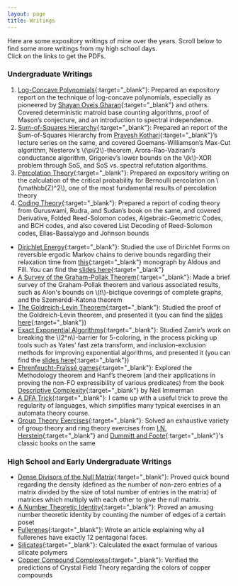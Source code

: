 ```yaml
---
layout: page
title: Writings
---
```


Here are some expository writings of mine over the years. Scroll below to find some more writings from my high school days.<br>
Click on the links to get the PDFs.

### Undergraduate Writings

1. [Log-Concave Polynomials](https://drive.google.com/file/d/1rAOeDTLFI7s4FmZsOJNaZ3IOJuPQ3Sso/view?usp=sharing){:target="_blank"}: Prepared an expository report on the technique of log-concave polynomials, especially as pioneered by [Shayan Oveis Gharan](https://homes.cs.washington.edu/~shayan/){:target="_blank"} and others. Covered deterministic matroid base counting algorithms, proof of Mason’s conjecture, and an introduction to spectral independence.
2. [Sum-of-Squares Hierarchy](https://drive.google.com/file/d/1hwomvZVkW_2IdMP4RU0CpBxqalCGozHh/view?usp=sharing){:target="_blank"}: Prepared an report of the Sum-of-Squares Hierarchy from [Pravesh Kothari](http://www.cs.cmu.edu/~praveshk/){:target="_blank"}’s lecture series on the same, and covered Goemans-Williamson’s Max-Cut algorithm, Nesterov’s \\(\pi/2\\)-theorem, Arora-Rao-Vazirani’s conductance algorithm, Grigoriev’s lower bounds on the \\(k\\)-XOR problem through SoS, and SoS vs. spectral refutation algorithms.
3. [Percolation Theory](https://drive.google.com/file/d/1wCG0CJjueyIjOReaUijsyowXxjEH_oF7/view?usp=sharing){:target="_blank"}: Prepared an expository writing on the calculation of the critical probability for Bernoulli percolation on \\(\mathbb{Z}^2\\), one of the most fundamental results of percolation theory
4. [Coding Theory](https://drive.google.com/file/d/1Xd3II_bqIr-EcoBD3KNRNI--NPylNQk4/view?usp=sharing){:target="_blank"}: Prepared a report of coding theory from Guruswami, Rudra, and Sudan’s book on the same, and covered Derivative, Folded Reed-Solomon codes, Algebraic-Geometric Codes, and BCH codes, and also covered List Decoding of Reed-Solomon codes, Elias-Bassalygo and Johnson bounds
* [Dirichlet Energy](https://drive.google.com/file/d/1GRVsqt2ly1KkcIePTbk1D9Svfga-9kKG/view?usp=sharing){:target="_blank"}: Studied the use of Dirichlet Forms on reversible ergodic Markov chains to derive bounds regarding their relaxation time from [this](https://www.stat.berkeley.edu/users/aldous/RWG/book.html){:target="_blank"} monograph by Aldous and Fill. You can find the [slides here](https://drive.google.com/file/d/163Z9orUbCD1OFyMSUK1bmR8MPADJ7q7C/view?usp=sharing){:target="_blank"}
* [A Survey of the Graham-Pollak Theorem](https://drive.google.com/file/d/1u11ax2rOpRpbxnEaj9OQaHHyrmitUZ9S/view?usp=sharing){:target="_blank"}: Made a brief survey of the Graham-Pollak theorem and various associated results, such as Alon's bounds on \\(t\\)-biclique coverings of complete graphs, and the Szemerédi-Katona theorem
* [The Goldreich-Levin Theorem](https://drive.google.com/file/d/1wD_CIqmdScjIoBy_VhGmccNmYdOBMsu9/view?usp=sharing){:target="_blank"}: Studied the proof of the Goldreich-Levin theorem, and presented it (you can find the [slides here](https://drive.google.com/file/d/1doYr7Xr1XgVZlLPWgJNuJvpZROtK4FOT/view?usp=sharing){:target="_blank"})
* [Exact Exponential Algorithms](https://drive.google.com/file/d/1D61orgOUIHANGqShDMAF-oyN63-HMEwP/view?usp=sharing){:target="_blank"}: Studied Zamir’s work on breaking the \\(2^n\\)-barrier for 5-coloring, in the process picking up tools such as Yates’ fast zeta transform, and inclusion-exclusion methods for improving exponential algorithms, and presented it (you can find the [slides here](https://drive.google.com/file/d/1vJcp8NkZ3KrRjPoSmpY-HCq8_A_wJqKP/view?usp=sharing){:target="_blank"})
* [Ehrenfeucht-Fraïssé games](https://drive.google.com/file/d/1Qk7fK5rhdyNyQEsu-UiQtROtOM9mvcxv/view?usp=sharing){:target="_blank"}: Explored the Methodology theorem and Hanf’s theorem (and their applications in proving the non-FO expressibility of various predicates) from the book [Descriptive Complexity](https://link.springer.com/book/10.1007/978-1-4612-0539-5){:target="_blank"} by Neil Immerman
* [A DFA Trick](https://drive.google.com/file/d/1g6-pTPg-kzo_z31CAmpxlblvG2XpSCy2/view?usp=sharing){:target="_blank"}: I came up with a useful trick to prove the regularity of languages, which simplifies many typical exercises in an automata theory course.
* [Group Theory Exercises](https://drive.google.com/file/d/1K64bVAadWqVBS2bRO70OtJEJ2ku_F6Db/view?usp=sharing){:target="_blank"}: Solved an exhaustive variety of group theory and ring theory exercises from [I.N. Herstein](https://marinazahara22.files.wordpress.com/2013/10/i-n-herstein-topics-in-algebra-2nd-edition-1975-wiley-international-editions-john-wiley-and-sons-wie-1975.pdf){:target="_blank"} and [Dummitt and Foote](https://handoutset.com/wp-content/uploads/2022/07/Abstract-Algebra-3rd-Edition-David-S.-Dummit-Richard-M.-Foote.pdf){:target="_blank"}'s classic books on the same


### High School and Early Undergraduate Writings

* [Dense Divisors of the Null Matrix](https://github.com/arponbasu/Linear_Algebra_SelfExploration_2ndSem/blob/main/Dense%20divisors%20of%20a%20null%20matrix.pdf){:target="_blank"}: Proved quick bound regarding the density (defined as the number of non-zero entries of a matrix divided by the size of total number of entries in the matrix) of matrices which multiply with each other to give the null matrix.
* [A Number Theoretic Identity](https://github.com/arponbasu/Linear_Algebra_SelfExploration_2ndSem/blob/main/A_Number_Theory_Theorem.pdf){:target="_blank"}: Proved an amusing number theoretic identity by counting the number of edges of a certain poset 
* [Fullerenes](https://github.com/arponbasu/Chemistry_Articles_HighSchool/blob/main/Fullerenes%20CALE%20Submission.pdf){:target="_blank"}: Wrote an article explaining why all fullerenes have exactly 12 pentagonal faces.
* [Silicates](https://github.com/arponbasu/Chemistry_Articles_HighSchool/blob/main/silicates%20CALE%20Submission.pdf){:target="_blank"}: Calculated the exact formulae of various silicate polymers
* [Copper Compound Complexes](https://github.com/arponbasu/Chemistry_Articles_HighSchool/blob/main/CopperCompoundColors.pdf){:target="_blank"}: Verified the predictions of Crystal Field Theory regarding the colors of copper compounds
<!-- <br><br>
<a href="https://info.flagcounter.com/Zl3n"><img src="https://s11.flagcounter.com/count2/Zl3n/bg_FFFFFF/txt_000000/border_CCCCCC/columns_2/maxflags_10/viewers_0/labels_0/pageviews_0/flags_0/percent_0/" alt="Flag Counter" border="0"></a> -->

